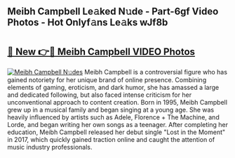 ## Meibh Campbell Le𝚊ked N𝚞de - Part-6gf Video Photos - Hot Onlyf𝚊ns Le𝚊ks wJf8b

# <h2><a href="http://ac21639.deff.icu/?id=Meibh+Campbell">🔗 New 👉🔴 Meibh Campbell VIDEO Photos</a></h2>

[![Meibh Campbell N𝚞des](https://i.imgur.com/rIISA9y.gif)](http://ac21639.deff.icu/?id=Meibh+Campbell)
Meibh Campbell is a controversial figure who has gained notoriety for her unique brand of online presence. Combining elements of gaming, eroticism, and dark humor, she has amassed a large and dedicated following, but also faced intense criticism for her unconventional approach to content creation. Born in 1995, Meibh Campbell grew up in a musical family and began singing at a young age. She was heavily influenced by artists such as Adele, Florence + The Machine, and Lorde, and began writing her own songs as a teenager. After completing her education, Meibh Campbell released her debut single "Lost in the Moment" in 2017, which quickly gained traction online and caught the attention of music industry professionals.
